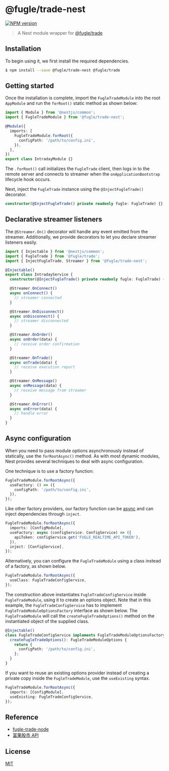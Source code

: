 # @fugle/trade-nest

[![NPM version][npm-image]][npm-url]

> A Nest module wrapper for [@fugle/trade](https://github.com/fugle-dev/fugle-trade-node)

## Installation

To begin using it, we first install the required dependencies.

```bash
$ npm install --save @fugle/trade-nest @fugle/trade
```

## Getting started

Once the installation is complete, import the `FugleTradeModule` into the root `AppModule` and run the `forRoot()` static method as shown below:

```typescript
import { Module } from '@nestjs/common';
import { FugleTradeModule } from '@fugle/trade-nest';

@Module({
  imports: [
    FugleTradeModule.forRoot({
      configPath: '/path/to/config.ini',
    }),
  ],
})
export class IntradayModule {}
```

The `.forRoot()` call initializes the `FugleTrade` client, then logs in to the remote server and connects to streamer when the `onApplicationBootstrap` lifecycle hook occurs.

Next, inject the `FugleTrade` instance using the `@InjectFugleTrade()` decorator.

```typescript
constructor(@InjectFugleTrade() private readonly fugle: FugleTrade) {}
```

## Declarative streamer listeners

The `@Streamer.On()` decorator will handle any event emitted from the streamer. Additionally, we provide decorators to let you declare streamer listeners easily.

```typescript
import { Injectable } from '@nestjs/common';
import { FugleTrade } from '@fugle/trade';
import { InjectFugleTrade, Streamer } from '@fugle/trade-nest';

@Injectable()
export class IntradayService {
  constructor(@InjectFugleTrade() private readonly fugle: FugleTrade) {}

  @Streamer.OnConnect()
  async onConnect() {
    // streamer connected
  }

  @Streamer.OnDisconnect()
  async onDisconnect() {
    // streamer disconnected
  }

  @Streamer.OnOrder()
  async onOrder(data) {
    // receive order confirmation
  }

  @Streamer.OnTrade()
  async onTrade(data) {
    // receive execution report
  }

  @Streamer.OnMessage()
  async onMessage(data) {
    // receive message from streamer
  }

  @Streamer.OnError()
  async onError(data) {
    // handle error
  }
}
```

## Async configuration

When you need to pass module options asynchronously instead of statically, use the `forRootAsync()` method. As with most dynamic modules, Nest provides several techniques to deal with async configuration.

One technique is to use a factory function:

```typescript
FugleTradeModule.forRootAsync({
  useFactory: () => ({
    configPath: '/path/to/config.ini',
  }),
});
```

Like other factory providers, our factory function can be [async](https://docs.nestjs.com/fundamentals/custom-providers#factory-providers-usefactory) and can inject dependencies through `inject`.

```typescript
FugleTradeModule.forRootAsync({
  imports: [ConfigModule],
  useFactory: async (configService: ConfigService) => ({
    apiToken: configService.get('FUGLE_REALTIME_API_TOKEN'),
  }),
  inject: [ConfigService],
});
```

Alternatively, you can configure the `FugleTradeModule` using a class instead of a factory, as shown below.

```typescript
FugleTradeModule.forRootAsync({
  useClass: FugleTradeConfigService,
});
```

The construction above instantiates `FugleTradeConfigService` inside `FugleTradeModule`, using it to create an options object. Note that in this example, the `FugleTradeConfigService` has to implement `FugleTradeModuleOptionsFactory` interface as shown below. The `FugleTradeModule` will call the `createFugleTradeOptions()` method on the instantiated object of the supplied class.

```typescript
@Injectable()
class FugleTradeConfigService implements FugleTradeModuleOptionsFactory {
  createFugleTradeOptions(): FugleTradeModuleOptions {
    return {
      configPath: '/path/to/config.ini',
    };
  }
}
```

If you want to reuse an existing options provider instead of creating a private copy inside the `FugleTradeModule`, use the `useExisting` syntax.

```typescript
FugleTradeModule.forRootAsync({
  imports: [ConfigModule],
  useExisting: FugleTradeConfigService,
});
```

## Reference

- [fugle-trade-node](https://github.com/fugle-dev/fugle-trade-node)
- [富果股市 API](https://developer.fugle.tw)

## License

[MIT](LICENSE)

[npm-image]: https://img.shields.io/npm/v/@fugle/trade-nest.svg
[npm-url]: https://npmjs.com/package/@fugle/trade-nest
